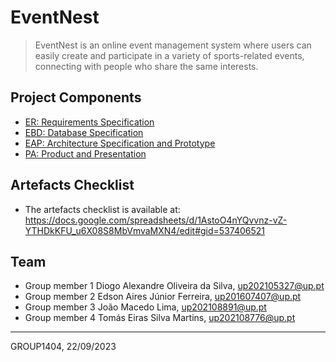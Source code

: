 # EventNest

> EventNest is an online event management system where users can easily create and participate in a variety of sports-related events, connecting with people who share the same interests.

## Project Components

* [ER: Requirements Specification](er)
* [EBD: Database Specification](ebd)
* [EAP: Architecture Specification and Prototype](eap)
* [PA: Product and Presentation](pa)

## Artefacts Checklist

* The artefacts checklist is available at: https://docs.google.com/spreadsheets/d/1AstoO4nYQvvnz-vZ-YTHDkKFU_u6X08S8MbVmvaMXN4/edit#gid=537406521

## Team

* Group member 1 Diogo Alexandre Oliveira da Silva, up202105327@up.pt
* Group member 2 Edson Aires Júnior Ferreira, up201607407@up.pt
* Group member 3 João Macedo Lima, up202108891@up.pt
* Group member 4 Tomás Eiras Silva Martins, up202108776@up.pt

***
GROUP1404, 22/09/2023
